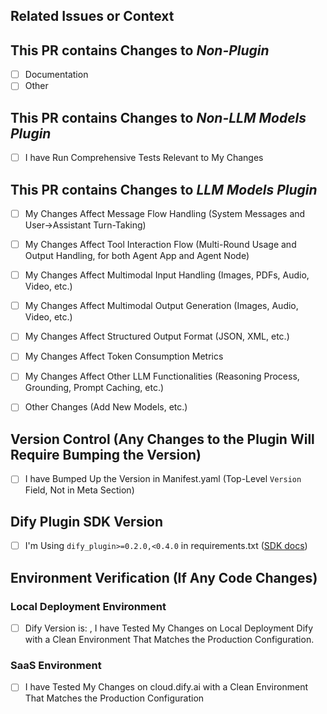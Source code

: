 ## Related Issues or Context
<!--
⚠️ NOTE: This repository is for Dify Official Plugins only. 
For community contributions, please submit to https://github.com/langgenius/dify-plugins instead.

- Link Related Issues if Applicable: #issue_number
- Or Provide Context about Why this Change is Needed
-->

## This PR contains Changes to *Non-Plugin* 
<!-- Put an `x` in all the boxes that apply by replacing [ ] with [x] 
For example:
- [x] Documentation -->

- [ ] Documentation
- [ ] Other

## This PR contains Changes to *Non-LLM Models Plugin*
- [ ] I have Run Comprehensive Tests Relevant to My Changes
<!-- 📷 Include Screenshots/Videos Demonstrating the Fix, New Feature, or the Behavior Before/After Breaking Changes. -->

## This PR contains Changes to *LLM Models Plugin*

<!-- LLM Models Test Example: -->
<!-- https://github.com/langgenius/dify-official-plugins/blob/main/.assets/test-examples/llm-plugin-tests/llm_test_example.md -->

- [ ] My Changes Affect Message Flow Handling (System Messages and User→Assistant Turn-Taking)
<!-- 📷 Include Screenshots/Videos Demonstrating the Fix, New Feature, or the Behavior Before/After Breaking Changes. -->

- [ ] My Changes Affect Tool Interaction Flow (Multi-Round Usage and Output Handling, for both Agent App and Agent Node)
<!-- 📷 Include Screenshots/Videos Demonstrating the Fix, New Feature, or the Behavior Before/After Breaking Changes. -->

- [ ] My Changes Affect Multimodal Input Handling (Images, PDFs, Audio, Video, etc.)
<!-- 📷 Include Screenshots/Videos Demonstrating the Fix, New Feature, or the Behavior Before/After Breaking Changes. -->

- [ ] My Changes Affect Multimodal Output Generation (Images, Audio, Video, etc.)
<!-- 📷 Include Screenshots/Videos Demonstrating the Fix, New Feature, or the Behavior Before/After Breaking Changes. -->

- [ ] My Changes Affect Structured Output Format (JSON, XML, etc.)
<!-- 📷 Include Screenshots/Videos Demonstrating the Fix, New Feature, or the Behavior Before/After Breaking Changes. -->

- [ ] My Changes Affect Token Consumption Metrics
<!-- 📷 Include Screenshots/Videos Demonstrating the Fix, New Feature, or the Behavior Before/After Breaking Changes. -->

- [ ] My Changes Affect Other LLM Functionalities (Reasoning Process, Grounding, Prompt Caching, etc.)
<!-- 📷 Include Screenshots/Videos Demonstrating the Fix, New Feature, or the Behavior Before/After Breaking Changes. -->

- [ ] Other Changes (Add New Models, etc.)
<!-- 📷 Include Screenshots/Videos Demonstrating the Fix, New Feature, or the Behavior Before/After Breaking Changes. -->

## Version Control (Any Changes to the Plugin Will Require Bumping the Version)
- [ ] I have Bumped Up the Version in Manifest.yaml (Top-Level `Version` Field, Not in Meta Section)
<!--
⚠️ NOTE: Version Format: MAJOR.MINOR.PATCH
- MAJOR (0.x.x): Reserved for Significant architectural changes or incompatible API modifications
- MINOR (x.0.x): For New feature additions while maintaining backward compatibility
- PATCH (x.x.0): For Backward-compatible bug fixes and minor improvements
- Note: Each Version Component (MAJOR, MINOR, PATCH) Can Be 2 Digits, e.g., 10.11.22
-->

## Dify Plugin SDK Version
- [ ] I'm Using `dify_plugin>=0.2.0,<0.4.0` in requirements.txt ([SDK docs](https://github.com/langgenius/dify-plugin-sdks/blob/main/python/README.md))

## Environment Verification (If Any Code Changes)
<!-- 
⚠️ NOTE: At Least One Environment Must Be Tested. 
-->

### Local Deployment Environment
- [ ] Dify Version is: <!-- Specify Your Version (e.g., 1.2.0) -->, I have Tested My Changes on Local Deployment Dify with a Clean Environment That Matches the Production Configuration. 
<!--
- Python Virtual Env Matching Manifest.yaml & requirements.txt
- No Breaking Changes in Dify That May Affect the Testing Result
-->

### SaaS Environment
- [ ] I have Tested My Changes on cloud.dify.ai with a Clean Environment That Matches the Production Configuration
<!--
- Python Virtual Env Matching Manifest.yaml & requirements.txt
-->
